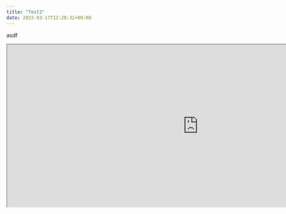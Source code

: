 ```yaml
---
title: "Test2"
date: 2022-03-17T12:28:32+09:00
---
```

asdf

<script src="https://gist.github.com/mjhong0708/78646ba490b63e277f1ce13a23d511fb.js"></script>

<iframe title="Embedded cell output" src="https://embed.deepnote.com/c586f885-1af8-4e16-9496-c20945943ad3/48b27b62-a4f8-47e3-bd31-ae8f698f44e0/ad92c279-26dc-4b1c-a92b-07591739babe?height=425.171875" height="425.171875" width="1000"/>